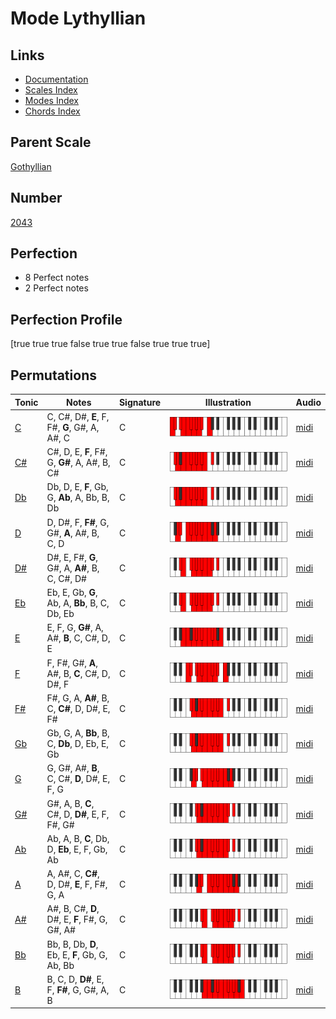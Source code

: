 # Mode Lythyllian

## Links

- [Documentation](index.md)
- [Scales Index](Scales.md)
- [Modes Index](Modes.md)
- [Chords Index](Chords.md)

## Parent Scale

[Gothyllian](ScaleGothyllian.md)

## Number

[2043](https://ianring.com/musictheory/scales/2043)

## Perfection

- 8 Perfect notes
- 2 Perfect notes

## Perfection Profile

[true true true false true true false true true true]

## Permutations

| Tonic | Notes | Signature | Illustration | Audio |
|-------|-------|-----------|--------------|-------|
| [C](ModeCNaturalLythyllian.md) | C, C#, D#, **E**, F, F#, **G**, G#, A, A#, C | C | ![CNaturalLythyllian](ModeCNaturalLythyllian.png) | [midi](https://github.com/edipermadi/music/blob/main/docs/ModeCNaturalLythyllian.mid?raw=true) |
| [C#](ModeCSharpLythyllian.md) | C#, D, E, **F**, F#, G, **G#**, A, A#, B, C# | C | ![CSharpLythyllian](ModeCSharpLythyllian.png) | [midi](https://github.com/edipermadi/music/blob/main/docs/ModeCSharpLythyllian.mid?raw=true) |
| [Db](ModeDFlatLythyllian.md) | Db, D, E, **F**, Gb, G, **Ab**, A, Bb, B, Db | C | ![DFlatLythyllian](ModeDFlatLythyllian.png) | [midi](https://github.com/edipermadi/music/blob/main/docs/ModeDFlatLythyllian.mid?raw=true) |
| [D](ModeDNaturalLythyllian.md) | D, D#, F, **F#**, G, G#, **A**, A#, B, C, D | C | ![DNaturalLythyllian](ModeDNaturalLythyllian.png) | [midi](https://github.com/edipermadi/music/blob/main/docs/ModeDNaturalLythyllian.mid?raw=true) |
| [D#](ModeDSharpLythyllian.md) | D#, E, F#, **G**, G#, A, **A#**, B, C, C#, D# | C | ![DSharpLythyllian](ModeDSharpLythyllian.png) | [midi](https://github.com/edipermadi/music/blob/main/docs/ModeDSharpLythyllian.mid?raw=true) |
| [Eb](ModeEFlatLythyllian.md) | Eb, E, Gb, **G**, Ab, A, **Bb**, B, C, Db, Eb | C | ![EFlatLythyllian](ModeEFlatLythyllian.png) | [midi](https://github.com/edipermadi/music/blob/main/docs/ModeEFlatLythyllian.mid?raw=true) |
| [E](ModeENaturalLythyllian.md) | E, F, G, **G#**, A, A#, **B**, C, C#, D, E | C | ![ENaturalLythyllian](ModeENaturalLythyllian.png) | [midi](https://github.com/edipermadi/music/blob/main/docs/ModeENaturalLythyllian.mid?raw=true) |
| [F](ModeFNaturalLythyllian.md) | F, F#, G#, **A**, A#, B, **C**, C#, D, D#, F | C | ![FNaturalLythyllian](ModeFNaturalLythyllian.png) | [midi](https://github.com/edipermadi/music/blob/main/docs/ModeFNaturalLythyllian.mid?raw=true) |
| [F#](ModeFSharpLythyllian.md) | F#, G, A, **A#**, B, C, **C#**, D, D#, E, F# | C | ![FSharpLythyllian](ModeFSharpLythyllian.png) | [midi](https://github.com/edipermadi/music/blob/main/docs/ModeFSharpLythyllian.mid?raw=true) |
| [Gb](ModeGFlatLythyllian.md) | Gb, G, A, **Bb**, B, C, **Db**, D, Eb, E, Gb | C | ![GFlatLythyllian](ModeGFlatLythyllian.png) | [midi](https://github.com/edipermadi/music/blob/main/docs/ModeGFlatLythyllian.mid?raw=true) |
| [G](ModeGNaturalLythyllian.md) | G, G#, A#, **B**, C, C#, **D**, D#, E, F, G | C | ![GNaturalLythyllian](ModeGNaturalLythyllian.png) | [midi](https://github.com/edipermadi/music/blob/main/docs/ModeGNaturalLythyllian.mid?raw=true) |
| [G#](ModeGSharpLythyllian.md) | G#, A, B, **C**, C#, D, **D#**, E, F, F#, G# | C | ![GSharpLythyllian](ModeGSharpLythyllian.png) | [midi](https://github.com/edipermadi/music/blob/main/docs/ModeGSharpLythyllian.mid?raw=true) |
| [Ab](ModeAFlatLythyllian.md) | Ab, A, B, **C**, Db, D, **Eb**, E, F, Gb, Ab | C | ![AFlatLythyllian](ModeAFlatLythyllian.png) | [midi](https://github.com/edipermadi/music/blob/main/docs/ModeAFlatLythyllian.mid?raw=true) |
| [A](ModeANaturalLythyllian.md) | A, A#, C, **C#**, D, D#, **E**, F, F#, G, A | C | ![ANaturalLythyllian](ModeANaturalLythyllian.png) | [midi](https://github.com/edipermadi/music/blob/main/docs/ModeANaturalLythyllian.mid?raw=true) |
| [A#](ModeASharpLythyllian.md) | A#, B, C#, **D**, D#, E, **F**, F#, G, G#, A# | C | ![ASharpLythyllian](ModeASharpLythyllian.png) | [midi](https://github.com/edipermadi/music/blob/main/docs/ModeASharpLythyllian.mid?raw=true) |
| [Bb](ModeBFlatLythyllian.md) | Bb, B, Db, **D**, Eb, E, **F**, Gb, G, Ab, Bb | C | ![BFlatLythyllian](ModeBFlatLythyllian.png) | [midi](https://github.com/edipermadi/music/blob/main/docs/ModeBFlatLythyllian.mid?raw=true) |
| [B](ModeBNaturalLythyllian.md) | B, C, D, **D#**, E, F, **F#**, G, G#, A, B | C | ![BNaturalLythyllian](ModeBNaturalLythyllian.png) | [midi](https://github.com/edipermadi/music/blob/main/docs/ModeBNaturalLythyllian.mid?raw=true) |
